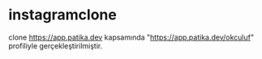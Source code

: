 # instagramclone
clone
https://app.patika.dev kapsamında "https://app.patika.dev/okculuf" profiliyle gerçekleştirilmiştir.
